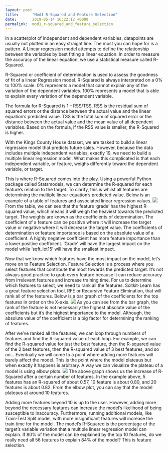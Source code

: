 ```yaml
---
layout: post
title:      "Mod1 R-Squared and Feature Selection"
date:       2019-05-14 16:22:12 +0000
permalink:  mod1_r-squared_and_feature_selection
---
```



In a scatterplot of independent and dependent variables, datapoints are usually not plotted in an easy straight line. The most you can hope for is a pattern. A Linear regression model attempts to define the relationship between the variables by best fitting a linear equation. In order to measure the accuracy of the linear equation, we use a statistical measure called R-Squared.

R-Squared or coefficient of determination is used to assess the goodness of fit of a linear Regression model. R-Squared is always interpreted on a 0% to 100% scale. 0% represents a model that cannot explain any of the variation of the dependent variables. 100% represents a model that is able to explain every variation of the dependent variable. 

The formula for R-Squared is 1 –  RSS/TSS. RSS is the residual sum of squared errors or the distance between the actual value and the linear equation’s predicted value. TSS is the total sum of squared error or the distance between the actual value and the mean value of all dependent variables. Based on the formula, if the RSS value is smaller, the R-Squared is higher.  

With the Kings County House dataset, we are tasked to build a linear regression model that predicts future sales. However, because the data includes multiple independent variables, exactly 19, we need to build a multiple linear regression model.  What makes this complicated is that each independent variable, or feature, weighs differently toward the dependent variable, or target. 

This is where R-Squared comes into the play. Using a powerful Python package called Statsmodels, we can determine the R-squared for each feature’s relation to the target. To clarify, this is whilst all features are determining the multiple linear equation’s predicted value. Below is an example of a table of features and associated linear regression values.
![](https://imgur.com/T4kjt7h)
From the table, we can see that the feature ‘grade’ has the highest R-squared value, which means it will weigh the heaviest towards the predicted target. The weights are known as the coefficients of determination. The coefficient of a feature can be positive where it will increase the target value or negative where it will decrease the target value. The coefficients of determination or feature importance is based on the absolute value of a coefficient. A highly negative coefficient has more feature importance than a lower positive coefficient. ‘Grade’ will have the largest impact on the model while ‘sqft_lot15’ will have the smallest impact.

Now that we know which features have the most impact on the model, let’s move on to Feature Selection.  Feature Selection is a process where you select features that contribute the most towards the predicted target. It’s not always good practice to grab every feature because it can reduce accuracy from irrelevant features and increase training time. For us to determine which features to select, we need to rank all the features. Scitkit-Learn has a great feature selection tool, RFE or Recursive Feature Elimination, that will rank all of the features. Below is a bar graph of the coefficients for the top features in order on the X-axis. 
![](https://imgur.com/iyFm5x0)
As you can see from the bar graph, the rank of the feature is not necessarily the highest absolute value of the coefficients but it’s the highest importance to the model. Although, the absolute value of the coefficient is a big factor for determining the ranking of features. 

After we’ve ranked all the features, we can loop through numbers of features and find the R-squared value of each loop. For example, we can find the R-squared value for just the best feature, then the R-squared value of the 2 best features, then the R-squared value of 3 best features, and so on… Eventually we will come to a point where adding more features will barely affect the model. This is the point where the model plateaus but when exactly it happens is arbitrary. A way we can visualize the plateau of a model is using elbow plots.
![](https://imgur.com/607gOor)
The above graph shows us the increase of R-Squared after a certain number of features. In the example above, 5 features has an R-squared of about 0.57, 10 feature is about 0.80, and 20 features is about 0.82. From the elbow plot, you can say that the model plateaus at around 10 features.

Adding more features beyond 10 is up to the user. However, adding more beyond the necessary features can increase the model’s likelihood of being susceptible to inaccuracy. Furthermore, running additional models, like Train-Test Split model, with more insignificant features will increase the train time for the model.  The model’s R-Squared is the percentage of the target’s variable variation that a multiple linear regression model can explain. If 80% of the model can be explained by the top 10 features, do we really need all 56 features to explain 84% of the model? This is feature selection. 


